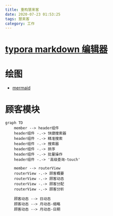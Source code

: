 ```yaml
---
title: 重构慧来客
date: 2020-07-23 01:53:25
tags: 慧来客
category: 工作
---
```



# [typora markdown 编辑器](https://www.typora.io/)

# 绘图
- [mermaid](https://mermaid-js.github.io/mermaid/#/README)

# 顾客模块
```mermaid
graph TD
	member --> header组件
	header组件 -.-> 快捷搜索器
	header组件 -.-> 精准搜索
	header组件 -.-> 搜索器
	header组件 -.-> 排序
	header组件 -.-> 批量操作
	header组件 -.-> '高级查询-touch'
	
	member --> routerView
	routerView -.-> 顾客概要
	routerView -.-> 顾客动态
	routerView -.-> 顾客分配
	routerView -.-> 顾客分析
	
	顾客动态 --> 日动态
	顾客动态 --> 月动态-缩略
	顾客动态 --> 月动态-日期
```